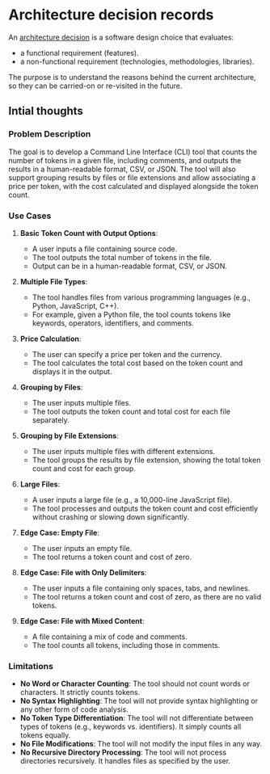 # Architecture decision records

An [architecture
decision](https://cloud.google.com/architecture/architecture-decision-records)
is a software design choice that evaluates:

-   a functional requirement (features).
-   a non-functional requirement (technologies, methodologies, libraries).

The purpose is to understand the reasons behind the current architecture, so
they can be carried-on or re-visited in the future.

## Intial thoughts

### Problem Description

The goal is to develop a Command Line Interface (CLI) tool that counts the
number of tokens in a given file, including comments, and outputs the results
in a human-readable format, CSV, or JSON. The tool will also support grouping
results by files or file extensions and allow associating a price per token,
with the cost calculated and displayed alongside the token count.

### Use Cases

1.  **Basic Token Count with Output Options**:

    -   A user inputs a file containing source code.
    -   The tool outputs the total number of tokens in the file.
    -   Output can be in a human-readable format, CSV, or JSON.

2.  **Multiple File Types**:

    -   The tool handles files from various programming languages (e.g.,
        Python, JavaScript, C++).
    -   For example, given a Python file, the tool counts tokens like keywords,
        operators, identifiers, and comments.

3.  **Price Calculation**:

    -   The user can specify a price per token and the currency.
    -   The tool calculates the total cost based on the token count and
        displays it in the output.

4.  **Grouping by Files**:

    -   The user inputs multiple files.
    -   The tool outputs the token count and total cost for each file
        separately.

5.  **Grouping by File Extensions**:

    -   The user inputs multiple files with different extensions.
    -   The tool groups the results by file extension, showing the total token
        count and cost for each group.

6.  **Large Files**:

    -   A user inputs a large file (e.g., a 10,000-line JavaScript file).
    -   The tool processes and outputs the token count and cost efficiently
        without crashing or slowing down significantly.

7.  **Edge Case: Empty File**:

    -   The user inputs an empty file.
    -   The tool returns a token count and cost of zero.

8.  **Edge Case: File with Only Delimiters**:

    -   The user inputs a file containing only spaces, tabs, and newlines.
    -   The tool returns a token count and cost of zero, as there are no valid
        tokens.

9.  **Edge Case: File with Mixed Content**:
    -   A file containing a mix of code and comments.
    -   The tool counts all tokens, including those in comments.

### Limitations

-   **No Word or Character Counting**: The tool should not count words or
    characters. It strictly counts tokens.
-   **No Syntax Highlighting**: The tool will not provide syntax
    highlighting or any other form of code analysis.
-   **No Token Type Differentiation**: The tool will not differentiate
    between types of tokens (e.g., keywords vs. identifiers). It simply
    counts all tokens equally.
-   **No File Modifications**: The tool will not modify the input files in
    any way.
-   **No Recursive Directory Processing**: The tool will not process
    directories recursively. It handles files as specified by the user.
